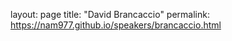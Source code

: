 layout: page
title: "David Brancaccio"
permalink: https://nam977.github.io/speakers/brancaccio.html
